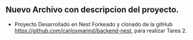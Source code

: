 ## Nuevo Archivo con descripcion del proyecto.
- Proyecto Desarrollado en Nest Forkeado y clonado de la gitHub https://github.com/carlosmarind/backend-nest, para realizar Tarea 2.

